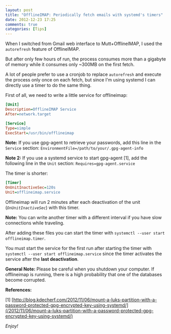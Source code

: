 ```yaml
---
layout: post
title: "OfflineIMAP: Periodically fetch emails with systemd's timers"
date: 2012-12-23 17:25
comments: true
categories: [Tips] 
---
```


When I switched from Gmail web interface to Mutt+OfflineIMAP, I used the ``autorefresh`` feature of OfflineIMAP.

But after only few hours of run, the process consumes more than a gigabyte of memory while it consumes only ~300MB on the first fetch.

A lot of people prefer to use a cronjob to replace ``autorefresh`` and execute the process only once on each fetch, but since I'm using systemd I can directly use a timer to do the same thing.

<!-- more -->

First of all, we need to write a little service for offlineimap:

``` ini offlineimap.service
[Unit]
Description=OfflineIMAP Service
After=network.target

[Service]
Type=simple
ExecStart=/usr/bin/offlineimap
```

**Note:** If you use gpg-agent to retrieve your passwords, add this line in the ``Service`` section: ``EnvironmentFile=/path/to/your/.gpg-agent-info``

**Note 2:** If you use a systemd service to start gpg-agent [1], add the following line in the ``Unit`` section: ``Requires=gpg-agent.service``


The timer is shorter:

``` ini offlineimap.timer
[Timer]
OnUnitInactiveSec=120s
Unit=offlineimap.service
```

Offlineimap will run 2 minutes after each deactivation of the unit (_``OnUnitInactiveSec``_) with this timer.

**Note:** You can write another timer with a different interval if you have slow connections while traveling.

After adding these files you can start the timer with ``systemctl --user start offlineimap.timer``.

You must start the service for the first run after starting the timer with ``systemctl --user start offlineimap.service`` since the timer activates the service after the **last deactivation**.

**General Note:** Please be careful when you shutdown your computer. If offlineimap is running, there is a high probability that one of the databases become corrupted.

**References:**

[1] [http://blog.kdecherf.com/2012/11/06/mount-a-luks-partition-with-a-password-protected-gpg-encrypted-key-using-systemd/](/2012/11/06/mount-a-luks-partition-with-a-password-protected-gpg-encrypted-key-using-systemd/)

_Enjoy!_
